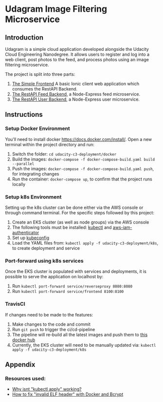 # Udagram Image Filtering Microservice

## Introduction

Udagram is a simple cloud application developed alongside the Udacity Cloud Engineering Nanodegree. It allows users to register and log into a web client, post photos to the feed, and process photos using an image filtering microservice.

The project is split into three parts:
1. [The Simple Frontend](/udacity-c3-frontend)
A basic Ionic client web application which consumes the RestAPI Backend. 
2. [The RestAPI Feed Backend](/udacity-c3-restapi-feed), a Node-Express feed microservice.
3. [The RestAPI User Backend](/udacity-c3-restapi-user), a Node-Express user microservice.

## Instructions

### Setup Docker Environment
You'll need to install docker https://docs.docker.com/install/. Open a new terminal within the project directory and run:

1. Switch the folder: `cd udacity-c3-deployment/docker`
1. Build the images: `docker-compose -f docker-compose-build.yaml build --parallel`
2. Push the images: `docker-compose -f docker-compose-build.yaml push`, for integrating changes
3. Run the container: `docker-compose up`, to confirm that the project runs locally

### Setup k8s Environment
Setting up the k8s cluster can be done either via the AWS console or through command terminal. For the specific steps followed by this project:

1. Create an EKS cluster (as well as node groups) via the AWS console
2. The following tools must be installed: [kubectl](https://docs.aws.amazon.com/eks/latest/userguide/install-kubectl.html) and [aws-iam-authenticator](https://docs.aws.amazon.com/eks/latest/userguide/install-aws-iam-authenticator.html)
3. Set up [kubeconfig](https://docs.aws.amazon.com/eks/latest/userguide/create-kubeconfig.html)
4. Load the YAML files from: `kubectl apply -f udacity-c3-deployment/k8s`, to create deployment and service

### Port-forward using k8s services
Once the EKS cluster is populated with services and deployments, it is possible to serve the application on localhost by:

1. Run `kubectl port-forward service/reverseproxy 8080:8080`
2. Run `kubectl port-forward service/frontend 8100:8100`

### TravisCI
If changes need to be made to the features:

1. Make changes to the code and commit
2. Run `git push` to trigger the ci/cd-pipeline
3. The pipeline will re-build all the latest images and push them to [this docker hub](ttps://hub.docker.com/u/rebekkahaley)
4. Currently, the EKS cluster will need to be manually updated via: `kubectl apply -f udacity-c3-deployment/k8s`

## Appendix

### Resources used:
- [Why isnt "kubectl apply" working?](https://stackoverflow.com/questions/60379799/host-not-found-in-upstream-when-using-kubectl-apply-f-but-works-in-doc)
- [How to fix "invalid ELF header" with Docker and Bcrypt](https://medium.com/@devontem/solved-invalid-elf-header-with-docker-and-bcrypt-444426d63605)
